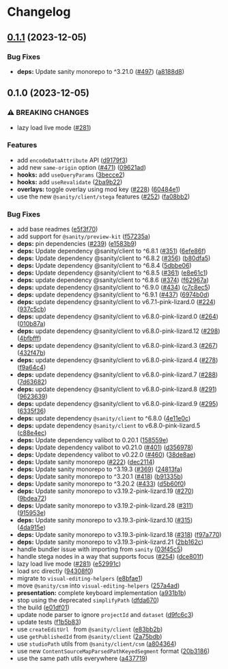 # Changelog

## [0.1.1](https://github.com/sanity-io/visual-editing/compare/visual-editing-helpers-v0.1.0...visual-editing-helpers-v0.1.1) (2023-12-05)


### Bug Fixes

* **deps:** Update sanity monorepo to ^3.21.0 ([#497](https://github.com/sanity-io/visual-editing/issues/497)) ([a8188d8](https://github.com/sanity-io/visual-editing/commit/a8188d84ef23b491b8f9edfd298e1d5d1acac219))

## 0.1.0 (2023-12-05)


### ⚠ BREAKING CHANGES

* lazy load live mode ([#281](https://github.com/sanity-io/visual-editing/issues/281))

### Features

* add `encodeDataAttribute` API ([d9179f3](https://github.com/sanity-io/visual-editing/commit/d9179f30ab0defb1539d589a24c230683cce9c4e))
* add new `same-origin` option ([#471](https://github.com/sanity-io/visual-editing/issues/471)) ([09621ad](https://github.com/sanity-io/visual-editing/commit/09621ad85897d4c600cbf7a011f8ddcfed75841e))
* **hooks:** add `useQueryParams` ([3becce2](https://github.com/sanity-io/visual-editing/commit/3becce2ffc48cb69f4763f751c12f23111a1afca))
* **hooks:** add `useRevalidate` ([2ba9b22](https://github.com/sanity-io/visual-editing/commit/2ba9b2263a2f19070fc32e438d0d56b8b9c4873d))
* **overlays:** toggle overlay using mod key ([#228](https://github.com/sanity-io/visual-editing/issues/228)) ([60484e1](https://github.com/sanity-io/visual-editing/commit/60484e1458fdc9f85071cdbca2afc0978fae8041))
* use the new `@sanity/client/stega` features ([#252](https://github.com/sanity-io/visual-editing/issues/252)) ([fa08bb2](https://github.com/sanity-io/visual-editing/commit/fa08bb24e6413bfa49adb79df256217e06ed0844))


### Bug Fixes

* add base readmes ([e5f3f70](https://github.com/sanity-io/visual-editing/commit/e5f3f7054090c269a98bc5d5f6ff9572a8c3725b))
* add support for `@sanity/preview-kit` ([f57235a](https://github.com/sanity-io/visual-editing/commit/f57235a9e97ce035ac8f5cbc7ecfd670f1919559))
* **deps:** pin dependencies ([#239](https://github.com/sanity-io/visual-editing/issues/239)) ([e1583b9](https://github.com/sanity-io/visual-editing/commit/e1583b99eb45342ffbddb68c1af66b33bc9a25d1))
* **deps:** Update dependency @sanity/client to ^6.8.1 ([#351](https://github.com/sanity-io/visual-editing/issues/351)) ([6efe86f](https://github.com/sanity-io/visual-editing/commit/6efe86f7589ae8e0b2e64e1c5b6c439b5ec5292d))
* **deps:** Update dependency @sanity/client to ^6.8.2 ([#356](https://github.com/sanity-io/visual-editing/issues/356)) ([b80dfa5](https://github.com/sanity-io/visual-editing/commit/b80dfa519c9790efdfdc0590ad7eb3f56998ea01))
* **deps:** Update dependency @sanity/client to ^6.8.4 ([5dbbe06](https://github.com/sanity-io/visual-editing/commit/5dbbe062ac1dd71a251e70d15caa1c5d53a505f6))
* **deps:** Update dependency @sanity/client to ^6.8.5 ([#361](https://github.com/sanity-io/visual-editing/issues/361)) ([e8e61c1](https://github.com/sanity-io/visual-editing/commit/e8e61c1a377b2737db60a1c3e42160794b26ad9b))
* **deps:** update dependency @sanity/client to ^6.8.6 ([#374](https://github.com/sanity-io/visual-editing/issues/374)) ([f62967a](https://github.com/sanity-io/visual-editing/commit/f62967a2068844b358357c7c2254cd1d9228ba6d))
* **deps:** update dependency @sanity/client to ^6.9.0 ([#434](https://github.com/sanity-io/visual-editing/issues/434)) ([c7c8ec5](https://github.com/sanity-io/visual-editing/commit/c7c8ec59e6503060eb60800bac4a494e39c1595c))
* **deps:** update dependency @sanity/client to ^6.9.1 ([#437](https://github.com/sanity-io/visual-editing/issues/437)) ([6974b0d](https://github.com/sanity-io/visual-editing/commit/6974b0d6fabd9911af40f6a1de645473b47df19d))
* **deps:** update dependency @sanity/client to v6.7.1-pink-lizard.0 ([#224](https://github.com/sanity-io/visual-editing/issues/224)) ([937c5cb](https://github.com/sanity-io/visual-editing/commit/937c5cbe290a260c1f0a0dccbab7c46b4ef50767))
* **deps:** update dependency @sanity/client to v6.8.0-pink-lizard.0 ([#264](https://github.com/sanity-io/visual-editing/issues/264)) ([010b87a](https://github.com/sanity-io/visual-editing/commit/010b87a5afbc3619a3406db405299522456854a2))
* **deps:** update dependency @sanity/client to v6.8.0-pink-lizard.12 ([#298](https://github.com/sanity-io/visual-editing/issues/298)) ([4bfbfff](https://github.com/sanity-io/visual-editing/commit/4bfbfffb8fab9e3440fb525babd2df0120fc4900))
* **deps:** update dependency @sanity/client to v6.8.0-pink-lizard.3 ([#267](https://github.com/sanity-io/visual-editing/issues/267)) ([432f47b](https://github.com/sanity-io/visual-editing/commit/432f47bdd742cc863bbeb257325690b0f2063022))
* **deps:** update dependency @sanity/client to v6.8.0-pink-lizard.4 ([#278](https://github.com/sanity-io/visual-editing/issues/278)) ([f9a64c4](https://github.com/sanity-io/visual-editing/commit/f9a64c4f245da1f7beb3052fb205f422ec94221e))
* **deps:** update dependency @sanity/client to v6.8.0-pink-lizard.7 ([#288](https://github.com/sanity-io/visual-editing/issues/288)) ([7d63682](https://github.com/sanity-io/visual-editing/commit/7d63682b533495e75cdcef446e818e10b742329b))
* **deps:** update dependency @sanity/client to v6.8.0-pink-lizard.8 ([#291](https://github.com/sanity-io/visual-editing/issues/291)) ([9623639](https://github.com/sanity-io/visual-editing/commit/9623639ac7c333ee7b13c253a61a7f9d4f9f599a))
* **deps:** update dependency @sanity/client to v6.8.0-pink-lizard.9 ([#295](https://github.com/sanity-io/visual-editing/issues/295)) ([6335f36](https://github.com/sanity-io/visual-editing/commit/6335f36c0c5324499ccbd42256e3a5d317e3a709))
* **deps:** update dependency `@sanity/client` to ^6.8.0 ([4e11e0c](https://github.com/sanity-io/visual-editing/commit/4e11e0c1efd01e889c269d6a270b7c761b776fc0))
* **deps:** update dependency `@sanity/client` to v6.8.0-pink-lizard.5 ([c88e4ec](https://github.com/sanity-io/visual-editing/commit/c88e4ec3a12c4dd3d5bac5c3e9c39a52fc698603))
* **deps:** Update dependency valibot to 0.20.1 ([158559e](https://github.com/sanity-io/visual-editing/commit/158559edaa40bd05c10a5be1008f86967e162439))
* **deps:** Update dependency valibot to v0.21.0 ([#401](https://github.com/sanity-io/visual-editing/issues/401)) ([d356978](https://github.com/sanity-io/visual-editing/commit/d356978aab55779575646eb05d78f86868f2e1d4))
* **deps:** Update dependency valibot to v0.22.0 ([#460](https://github.com/sanity-io/visual-editing/issues/460)) ([38de8ae](https://github.com/sanity-io/visual-editing/commit/38de8ae12772f4ff8bec79731efac896be781fae))
* **deps:** Update sanity monorepo ([#222](https://github.com/sanity-io/visual-editing/issues/222)) ([dec2114](https://github.com/sanity-io/visual-editing/commit/dec2114132de1b98da5a78f92def08a5528528a7))
* **deps:** Update sanity monorepo to ^3.19.3 ([#369](https://github.com/sanity-io/visual-editing/issues/369)) ([24813fa](https://github.com/sanity-io/visual-editing/commit/24813fafa42da329efe4025deed48766ca6c454b))
* **deps:** Update sanity monorepo to ^3.20.1 ([#418](https://github.com/sanity-io/visual-editing/issues/418)) ([b91335b](https://github.com/sanity-io/visual-editing/commit/b91335bb9a02f4ef547decbcf10923f7facb7498))
* **deps:** Update sanity monorepo to ^3.20.2 ([#433](https://github.com/sanity-io/visual-editing/issues/433)) ([d5b60f0](https://github.com/sanity-io/visual-editing/commit/d5b60f06c4c92a251a130bf22af94f8e7ecec3a7))
* **deps:** Update sanity monorepo to v3.19.2-pink-lizard.19 ([#270](https://github.com/sanity-io/visual-editing/issues/270)) ([9bdea72](https://github.com/sanity-io/visual-editing/commit/9bdea72e927f46f029273350a8fb898fa45f0e86))
* **deps:** Update sanity monorepo to v3.19.2-pink-lizard.28 ([#311](https://github.com/sanity-io/visual-editing/issues/311)) ([915953e](https://github.com/sanity-io/visual-editing/commit/915953e2f78fa222ac5fd4c85977dae55ba21371))
* **deps:** Update sanity monorepo to v3.19.3-pink-lizard.10 ([#315](https://github.com/sanity-io/visual-editing/issues/315)) ([4da915e](https://github.com/sanity-io/visual-editing/commit/4da915eaba5d437f6ad70415dc1f3750ac278f4b))
* **deps:** Update sanity monorepo to v3.19.3-pink-lizard.18 ([#318](https://github.com/sanity-io/visual-editing/issues/318)) ([f97a770](https://github.com/sanity-io/visual-editing/commit/f97a770c95b3e76c94592739d8cee5262f6d5f86))
* **deps:** Update sanity monorepo to v3.19.3-pink-lizard.21 ([2bb162c](https://github.com/sanity-io/visual-editing/commit/2bb162cc8b5844ddc927876e8f039b028e4250cc))
* handle bundler issue with importing from `sanity` ([03f45c5](https://github.com/sanity-io/visual-editing/commit/03f45c50c5591322d4b829c06111366f7dd73755))
* handle stega nodes in a way that supports focus ([#254](https://github.com/sanity-io/visual-editing/issues/254)) ([dce801f](https://github.com/sanity-io/visual-editing/commit/dce801f3b76e6e2bb0597345b5deacc2038e6fec))
* lazy load live mode ([#281](https://github.com/sanity-io/visual-editing/issues/281)) ([e52991c](https://github.com/sanity-io/visual-editing/commit/e52991cc974df76647c4ede51de16527c14e6c10))
* load src directly ([94308f0](https://github.com/sanity-io/visual-editing/commit/94308f0ba815d89347c7201eb759cc0ba6e2bbf7))
* migrate to `visual-editing-helpers` ([e8bfae1](https://github.com/sanity-io/visual-editing/commit/e8bfae1dabfdc5017908697ced574bb23daf9f3b))
* move `@sanity/csm` into `visual-editing-helpers` ([257a4ad](https://github.com/sanity-io/visual-editing/commit/257a4adf64dcd74cbf435b883995c6f5b8730c25))
* **presentation:** complete keyboard implementation ([a931b1b](https://github.com/sanity-io/visual-editing/commit/a931b1b68cf85a17dd1ab8010445313c4d75539a))
* stop using the deprecated `simplifyPath` ([dfda670](https://github.com/sanity-io/visual-editing/commit/dfda67059ea3baa609f95ef5b63348acaca71ecb))
* the build ([e01df01](https://github.com/sanity-io/visual-editing/commit/e01df01138691e4c51f818f7504b38ad761648a3))
* update node parser to ignore `projectId` and `dataset` ([d9fc6c3](https://github.com/sanity-io/visual-editing/commit/d9fc6c37a17df56f20cd6fc7150db63ce3b194e6))
* update tests ([f1b5b83](https://github.com/sanity-io/visual-editing/commit/f1b5b83ac3a8cd0ba0d9f8fe6fe4976f5b35cd1d))
* use `createEditUrl ` from `@sanity/client` ([e83bb2b](https://github.com/sanity-io/visual-editing/commit/e83bb2bf28794477300d914e053d77b6ad1c07e4))
* use `getPublishedId` from `@sanity/client` ([2a75bdb](https://github.com/sanity-io/visual-editing/commit/2a75bdb5b0de32f7204ff5609951c7b3158f9bab))
* use `studioPath` utils from `@sanity/client/csm` ([a804364](https://github.com/sanity-io/visual-editing/commit/a80436410083ae88f6dc46a259ae3a08a7f4b59f))
* use new `ContentSourceMapParsedPathKeyedSegment` format ([20b3186](https://github.com/sanity-io/visual-editing/commit/20b31864815aeacb4c40e6cea5311d32805c6c2e))
* use the same path utils everywhere ([a437719](https://github.com/sanity-io/visual-editing/commit/a4377194fdcaefddb3f199650aeb87a6989b0694))

